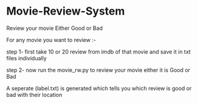 # Movie-Review-System

Review your movie Either Good or Bad

For any movie you want to review :-

step 1- first take 10 or 20 review from imdb of that movie and save it in txt files individually

step 2- now run the movie_rw.py to review your movie either it is Good or Bad 

A seperate (label.txt) is generated which tells you which review is good or bad with their location
